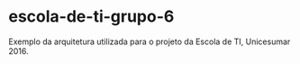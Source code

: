 # escola-de-ti-grupo-6
Exemplo da arquitetura utilizada para o projeto da Escola de TI, Unicesumar 2016.
